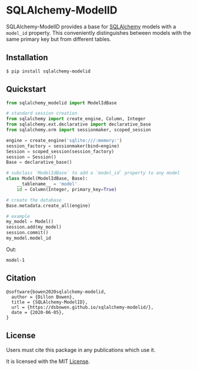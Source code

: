 # SQLAlchemy-ModelID

SQLAlchemy-ModelID provides a base for [SQLAlchemy](https://www.sqlalchemy.org/) models with a `model_id` property. This conveniently distinguishes between models with the same primary key but from different tables.

## Installation

```
$ pip install sqlalchemy-modelid
```

## Quickstart

```python
from sqlalchemy_modelid import ModelIdBase

# standard session creation
from sqlalchemy import create_engine, Column, Integer
from sqlalchemy.ext.declarative import declarative_base
from sqlalchemy.orm import sessionmaker, scoped_session

engine = create_engine('sqlite:///:memory:')
session_factory = sessionmaker(bind=engine)
Session = scoped_session(session_factory)
session = Session()
Base = declarative_base()

# subclass `ModelIdBase` to add a `model_id` property to any model
class Model(ModelIdBase, Base):
    __tablename__ = 'model'
    id = Column(Integer, primary_key=True)

# create the database
Base.metadata.create_all(engine)

# example
my_model = Model()
session.add(my_model)
session.commit()
my_model.model_id
```

Out:

```
model-1
```

## Citation

```
@software{bowen2020sqlalchemy-modelid,
  author = {Dillon Bowen},
  title = {SQLAlchemy-ModelID},
  url = {https://dsbowen.github.io/sqlalchemy-modelid/},
  date = {2020-06-05},
}
```

## License

Users must cite this package in any publications which use it.

It is licensed with the MIT [License](https://github.com/dsbowen/sqlalchemy-modelid/blob/master/LICENSE).